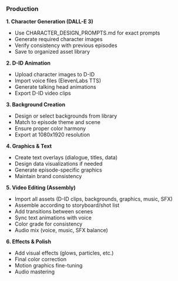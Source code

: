 ### Production

**1. Character Generation (DALL-E 3)**

- Use CHARACTER_DESIGN_PROMPTS.md for exact prompts
- Generate required character images
- Verify consistency with previous episodes
- Save to organized asset library

**2. D-ID Animation**

- Upload character images to D-ID
- Import voice files (ElevenLabs TTS)
- Generate talking head animations
- Export D-ID video clips

**3. Background Creation**

- Design or select backgrounds from library
- Match to episode theme and scene
- Ensure proper color harmony
- Export at 1080x1920 resolution

**4. Graphics & Text**

- Create text overlays (dialogue, titles, data)
- Design data visualizations if needed
- Generate episode-specific graphics
- Maintain brand consistency

**5. Video Editing (Assembly)**

- Import all assets (D-ID clips, backgrounds, graphics, music, SFX)
- Assemble according to storyboard/shot list
- Add transitions between scenes
- Sync text animations with voice
- Color grade for consistency
- Audio mix (voice, music, SFX balance)

**6. Effects & Polish**

- Add visual effects (glows, particles, etc.)
- Final color correction
- Motion graphics fine-tuning
- Audio mastering
